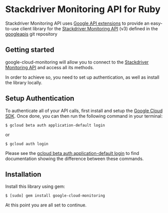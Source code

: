 Stackdriver Monitoring API for Ruby
=================================================

Stackdriver Monitoring API uses [Google API extensions][google-gax] to provide an
easy-to-use client library for the [Stackdriver Monitoring API][] (v3) defined in the [googleapis][] git repository


[googleapis]: https://github.com/googleapis/googleapis/tree/master/google/monitoring/v3
[google-gax]: https://github.com/googleapis/gax-ruby
[Stackdriver Monitoring API]: https://developers.google.com/apis-explorer/?hl=en_US#p/monitoring/v3

Getting started
---------------

google-cloud-monitoring will allow you to connect to the [Stackdriver Monitoring API][] and access all its methods.

In order to achieve so, you need to set up authentication, as well as install the library locally.


Setup Authentication
--------------------

To authenticate all of your API calls, first install and setup the [Google Cloud SDK][].
Once done, you can then run the following command in your terminal:

    $ gcloud beta auth application-default login

or

    $ gcloud auth login

Please see the [gcloud beta auth application-default login][] to find documentation showing the difference between these commands.

[Google Cloud SDK]: https://cloud.google.com/sdk/
[gcloud beta auth application-default login]: https://cloud.google.com/sdk/gcloud/reference/beta/auth/application-default/login


Installation
-------------------

Install this library using gem:

    $ [sudo] gem install google-cloud-monitoring

At this point you are all set to continue.
